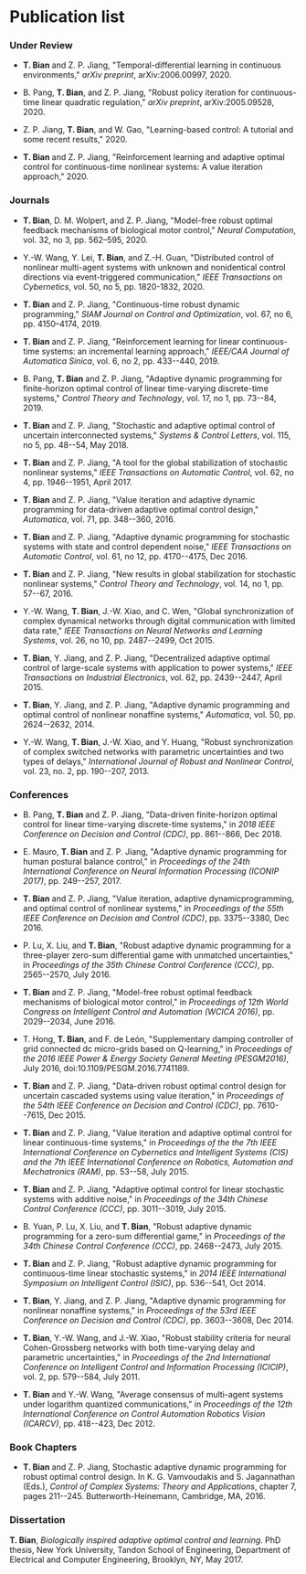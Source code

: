 # Publication list

### Under Review

- **T. Bian** and Z. P. Jiang, "Temporal-differential learning in continuous environments," *arXiv preprint*, arXiv:2006.00997, 2020.

- B. Pang, **T. Bian**, and Z. P. Jiang, "Robust policy iteration for continuous-time linear quadratic regulation," *arXiv preprint*, arXiv:2005.09528, 2020.

- Z. P. Jiang, **T. Bian**, and W. Gao, "Learning-based control: A tutorial and some recent results," 2020.

- **T. Bian** and Z. P. Jiang, "Reinforcement learning and adaptive optimal control for continuous-time nonlinear systems: A value iteration approach," 2020.

### Journals

- **T. Bian**, D. M. Wolpert, and Z. P. Jiang, "Model-free robust optimal feedback mechanisms of biological motor control," *Neural Computation*, vol. 32, no 3, pp. 562–595, 2020.

- Y.-W. Wang, Y. Lei, **T. Bian**, and Z.-H. Guan, "Distributed control of nonlinear multi-agent systems with unknown and nonidentical control directions via event-triggered communication,\" *IEEE Transactions on Cybernetics*, vol. 50, no 5, pp. 1820-1832, 2020.

- **T. Bian** and Z. P. Jiang, "Continuous-time robust dynamic programming," *SIAM Journal on Control and Optimization*, vol. 67, no 6, pp. 4150–4174, 2019.

- **T. Bian** and Z. P. Jiang, "Reinforcement learning for linear continuous-time systems: an incremental learning approach,\" *IEEE/CAA Journal of Automatica Sinica*, vol. 6, no 2, pp. 433--440, 2019.

- B. Pang, **T. Bian** and Z. P. Jiang, "Adaptive dynamic programming for finite-horizon optimal control of linear time-varying discrete-time systems,\" *Control Theory and Technology*, vol. 17, no 1, pp. 73--84, 2019.

- **T. Bian** and Z. P. Jiang, "Stochastic and adaptive optimal control of uncertain interconnected systems," *Systems & Control Letters*, vol. 115, no 5, pp. 48--54, May 2018.

- **T. Bian** and Z. P. Jiang, "A tool for the global stabilization of stochastic nonlinear systems," *IEEE Transactions on Automatic Control*, vol. 62, no 4, pp. 1946--1951, April 2017.

- **T. Bian** and Z. P. Jiang, "Value iteration and adaptive dynamic programming for data-driven adaptive optimal control design," *Automatica*, vol. 71, pp. 348--360, 2016.

- **T. Bian** and Z. P. Jiang, "Adaptive dynamic programming for stochastic systems with state and control dependent noise," *IEEE Transactions on Automatic Control*, vol. 61, no 12, pp. 4170--4175, Dec 2016.

- **T. Bian** and Z. P. Jiang, "New results in global stabilization for stochastic nonlinear systems," *Control Theory and Technology*, vol. 14, no 1, pp. 57--67, 2016.

- Y.-W. Wang, **T. Bian**, J.-W. Xiao, and C. Wen, "Global synchronization of complex dynamical networks through digital communication with limited data rate," *IEEE Transactions on Neural Networks and Learning Systems*, vol. 26, no 10, pp. 2487--2499, Oct 2015.

- **T. Bian**, Y. Jiang, and Z. P. Jiang, "Decentralized adaptive optimal control of large-scale systems with application to power systems," *IEEE Transactions on Industrial Electronics*, vol. 62, pp. 2439--2447, April 2015.

- **T. Bian**, Y. Jiang, and Z. P. Jiang, "Adaptive dynamic programming and optimal control of nonlinear nonaffine systems," *Automatica*, vol. 50, pp. 2624--2632, 2014.

- Y.-W. Wang, **T. Bian**, J.-W. Xiao, and Y. Huang, "Robust synchronization of complex switched networks with parametric uncertainties and two types of delays," *International Journal of Robust and Nonlinear Control*, vol. 23, no. 2, pp. 190--207, 2013.

### Conferences

- B. Pang, **T. Bian** and Z. P. Jiang, "Data-driven finite-horizon optimal control for linear time-varying discrete-time systems," in *2018 IEEE Conference on Decision and Control (CDC)*, pp. 861--866, Dec 2018.

- E. Mauro, **T. Bian** and Z. P. Jiang, "Adaptive dynamic programming for human postural balance control,\" in *Proceedings of the 24th International Conference on Neural Information Processing (ICONIP 2017)*, pp. 249--257, 2017.

- **T. Bian** and Z. P. Jiang, "Value iteration, adaptive dynamicprogramming, and optimal control of nonlinear systems," in *Proceedings of the 55th IEEE Conference on Decision and Control (CDC)*, pp. 3375--3380, Dec 2016.

- P. Lu, X. Liu, and **T. Bian**, "Robust adaptive dynamic programming for a three-player zero-sum differential game with unmatched uncertainties,\" in *Proceedings of the 35th Chinese Control Conference (CCC)*, pp. 2565--2570, July 2016.

- **T. Bian** and Z. P. Jiang, "Model-free robust optimal feedback mechanisms of biological motor control,\" in *Proceedings of 12th World Congress on Intelligent Control and Automation (WCICA 2016)*, pp. 2029--2034, June 2016.

- T. Hong, **T. Bian**, and F. de León, "Supplementary damping controller of grid connected dc micro-grids based on Q-learning,\" in *Proceedings of the 2016 IEEE Power & Energy Society General Meeting (PESGM2016)*, July 2016, doi:10.1109/PESGM.2016.7741189.

- **T. Bian** and Z. P. Jiang, "Data-driven robust optimal control design for uncertain cascaded systems using value iteration," in *Proceedings of the 54th IEEE Conference on Decision and Control (CDC)*, pp. 7610--7615, Dec 2015.

- **T. Bian** and Z. P. Jiang, "Value iteration and adaptive optimal control for linear continuous-time systems," in *Proceedings of the the 7th IEEE International Conference on Cybernetics and Intelligent Systems (CIS) and the 7th IEEE International Conference on Robotics, Automation and Mechatronics (RAM)*, pp. 53--58, July 2015.

- **T. Bian** and Z. P. Jiang, "Adaptive optimal control for linear stochastic systems with additive noise," in *Proceedings of the 34th Chinese Control Conference (CCC)*, pp. 3011--3019, July 2015.

- B. Yuan, P. Lu, X. Liu, and **T. Bian**, "Robust adaptive dynamic programming for a zero-sum differential game,\" in *Proceedings of the 34th Chinese Control Conference (CCC)*, pp. 2468--2473, July 2015.

- **T. Bian** and Z. P. Jiang, "Robust adaptive dynamic programming for continuous-time linear stochastic systems," in *2014 IEEE International Symposium on Intelligent Control (ISIC)*, pp. 536--541, Oct 2014.

- **T. Bian**, Y. Jiang, and Z. P. Jiang, "Adaptive dynamic programming for nonlinear nonaffine systems," in *Proceedings of the 53rd IEEE Conference on Decision and Control (CDC)*, pp. 3603--3608, Dec 2014.

- **T. Bian**, Y.-W. Wang, and J.-W. Xiao, "Robust stability criteria for neural Cohen-Grossberg networks with both time-varying delay and parametric uncertainties," in *Proceedings of the 2nd International Conference on Intelligent Control and Information Processing (ICICIP)*, vol. 2, pp. 579--584, July 2011.

- **T. Bian** and Y.-W. Wang, "Average consensus of multi-agent systems under logarithm quantized communications," in *Proceedings of the 12th International Conference on Control Automation Robotics Vision (ICARCV)*, pp. 418--423, Dec 2012.

### Book Chapters

- **T. Bian** and Z. P. Jiang, Stochastic adaptive dynamic programming for robust optimal control design. In K. G. Vamvoudakis and S. Jagannathan (Eds.), *Control of Complex Systems: Theory and Applications*, chapter 7, pages 211--245. Butterworth-Heinemann, Cambridge, MA, 2016.

### Dissertation 

**T. Bian**, *Biologically inspired adaptive optimal control and learning*. PhD thesis, New York University, Tandon School of Engineering, Department of Electrical and Computer Engineering, Brooklyn, NY, May 2017.
